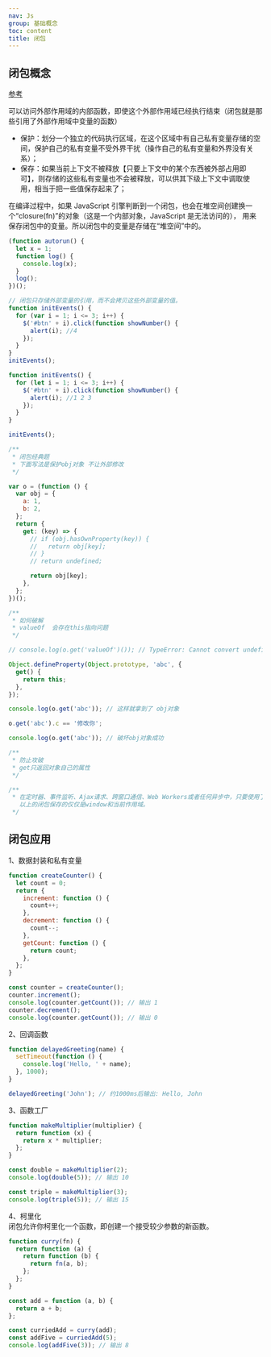 ```yaml
---
nav: Js
group: 基础概念
toc: content
title: 闭包
---
```


## 闭包概念

<a href="https://juejin.cn/post/6844903769646317576" target="_blank">参考</a>

可以访问外部作用域的内部函数，即使这个外部作用域已经执行结束（闭包就是那些引用了外部作用域中变量的函数）

- 保护：划分一个独立的代码执行区域，在这个区域中有自己私有变量存储的空间，保护自己的私有变量不受外界干扰（操作自己的私有变量和外界没有关系）；
- 保存：如果当前上下文不被释放【只要上下文中的某个东西被外部占用即可】，则存储的这些私有变量也不会被释放，可以供其下级上下文中调取使用，相当于把一些值保存起来了；

在编译过程中，如果 JavaScript 引擎判断到一个闭包，也会在堆空间创建换一个“closure(fn)”的对象（这是一个内部对象，JavaScript 是无法访问的），
用来保存闭包中的变量。所以闭包中的变量是存储在“堆空间”中的。

```js
(function autorun() {
  let x = 1;
  function log() {
    console.log(x);
  }
  log();
})();

// 闭包只存储外部变量的引用，而不会拷贝这些外部变量的值。
function initEvents() {
  for (var i = 1; i <= 3; i++) {
    $('#btn' + i).click(function showNumber() {
      alert(i); //4
    });
  }
}
initEvents();

function initEvents() {
  for (let i = 1; i <= 3; i++) {
    $('#btn' + i).click(function showNumber() {
      alert(i); //1 2 3
    });
  }
}

initEvents();

/**
 * 闭包经典题
 * 下面写法是保护obj对象 不让外部修改
 */

var o = (function () {
  var obj = {
    a: 1,
    b: 2,
  };
  return {
    get: (key) => {
      // if (obj.hasOwnProperty(key)) {
      //   return obj[key];
      // }
      // return undefined;

      return obj[key];
    },
  };
})();

/**
 * 如何破解
 * valueOf  会存在this指向问题
 */

// console.log(o.get('valueOf')()); // TypeError: Cannot convert undefined or null to object

Object.defineProperty(Object.prototype, 'abc', {
  get() {
    return this;
  },
});

console.log(o.get('abc')); // 这样就拿到了 obj对象

o.get('abc').c == '修改你';

console.log(o.get('abc')); // 破坏obj对象成功

/**
 * 防止攻破
 * get只返回对象自己的属性
 */

/**
 * 在定时器、事件监听、Ajax请求、跨窗口通信、Web Workers或者任何异步中，只要使用了回调函数，实际上就是在使用闭包
   以上的闭包保存的仅仅是window和当前作用域。
 */
```

## 闭包应用

1、数据封装和私有变量

```js
function createCounter() {
  let count = 0;
  return {
    increment: function () {
      count++;
    },
    decrement: function () {
      count--;
    },
    getCount: function () {
      return count;
    },
  };
}

const counter = createCounter();
counter.increment();
console.log(counter.getCount()); // 输出 1
counter.decrement();
console.log(counter.getCount()); // 输出 0
```

2、回调函数

```js
function delayedGreeting(name) {
  setTimeout(function () {
    console.log('Hello, ' + name);
  }, 1000);
}

delayedGreeting('John'); // 约1000ms后输出: Hello, John
```

3、函数工厂

```js
function makeMultiplier(multiplier) {
  return function (x) {
    return x * multiplier;
  };
}

const double = makeMultiplier(2);
console.log(double(5)); // 输出 10

const triple = makeMultiplier(3);
console.log(triple(5)); // 输出 15
```

4、柯里化  
闭包允许你柯里化一个函数，即创建一个接受较少参数的新函数。

```js
function curry(fn) {
  return function (a) {
    return function (b) {
      return fn(a, b);
    };
  };
}

const add = function (a, b) {
  return a + b;
};

const curriedAdd = curry(add);
const addFive = curriedAdd(5);
console.log(addFive(3)); // 输出 8
```
